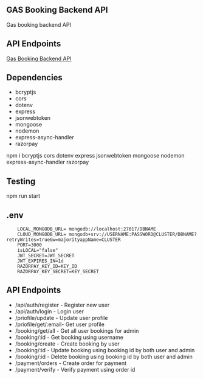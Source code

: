 ## GAS Booking Backend API

Gas booking backend API

## API Endpoints

[Gas Booking Backend API](https://gas-booking-api.onrender.com/)

## Dependencies

- bcryptjs
- cors
- dotenv
- express
- jsonwebtoken
- mongoose
- nodemon
- express-async-handler
- razorpay

npm i bcryptjs cors dotenv express jsonwebtoken mongoose nodemon express-async-handler razorpay

## Testing

npm run start

## .env

        LOCAL_MONGODB_URL= mongodb://localhost:27017/DBNAME
        CLOUD_MONGODB_URL= mongodb+srv://USERNAME:PASSWORD@CLUSTER/DBNAME?retryWrites=true&w=majorityappName=CLUSTER
        PORT=3000
        isLOCAL="false"
        JWT_SECRET=JWT_SECRET
        JWT_EXPIRES_IN=1d
        RAZORPAY_KEY_ID=KEY_ID
        RAZORPAY_KEY_SECRET=KEY_SECRET

## API Endpoints

- /api/auth/register - Register new user
- /api/auth/login - Login user
- /priofile/update - Update user profile
- /priofile/get/:email- Get user profile
- /booking/get/all - Get all user bookings for admin
- /booking/:id - Get booking using username
- /booking/create - Create booking by user
- /booking/:id - Update booking using booking id by both user and admin
- /booking/:id - Delete booking using booking id by both user and admin
- /payment/orders - Create order for payment
- /payment/verify - Verify payment using order id
